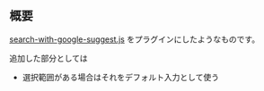 ## 概要

[search-with-google-suggest.js](https://gist.github.com/285701 "search-with-google-suggest.js")
をプラグインにしたようなものです。

追加した部分としては

* 選択範囲がある場合はそれをデフォルト入力として使う
